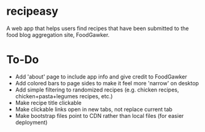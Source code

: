recipeasy
=========

A web app that helps users find recipes that have been submitted to the food blog aggregation site, FoodGawker.


To-Do
=========
* Add 'about' page to include app info and give credit to FoodGawker
* Add colored bars to page sides to make it feel more 'narrow' on desktop
* Add simple filtering to randomized recipes (e.g. chicken recipes, chicken+pasta+legumes recipes, etc.)
* Make recipe title clickable
* Make clickable links open in new tabs, not replace current tab
* Make bootstrap files point to CDN rather than local files (for easier deployment)
